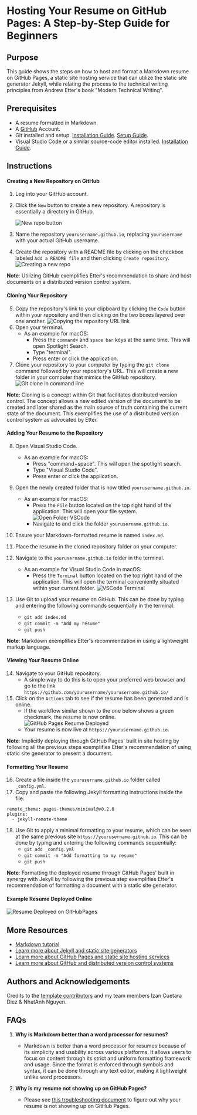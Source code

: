 # Hosting Your Resume on GitHub Pages: A Step-by-Step Guide for Beginners

## Purpose

This guide shows the steps on how to host and format a Markdown resume on GitHub Pages, a static site hosting service that can utilize the static site generator Jekyll, while relating the process to the technical writing principles from Andrew Etter's book "Modern Technical Writing".

## Prerequisites

- A resume formatted in Markdown.
- A [GitHub](https://github.com) Account.
- Git installed and setup. [Installation Guide](https://git-scm.com/book/en/v2/Getting-Started-Installing-Git). [Setup Guide](https://docs.github.com/en/get-started/getting-started-with-git/set-up-git).
- Visual Studio Code or a similar source-code editor installed. [Installation Guide](https://code.visualstudio.com/docs/setup/setup-overview).

## Instructions

#### Creating a New Repository on GitHub

1. Log into your GitHub account.
2. Click the `New` button to create a new repository. A repository is essentially a directory in GitHub.

   ![New repo button](graphics/newrepo.png)

3. Name the repository `yourusername.github.io`, replacing `yourusername` with your actual GitHub username.
4. Create the repository with a README file by clicking on the checkbox labeled `Add a README file` and then clicking `Create repository`.
   ![Creating a new repo](graphics/createnewrepo.png)

**Note**: Utilizing GitHub exemplifies Etter's recommendation to share and host documents on a distributed version control system.

#### Cloning Your Repository

5. Copy the repository's link to your clipboard by clicking the `Code` button within your repository and then clicking on the two boxes layered over one another.
   ![Copying the repository URL link](graphics/gitclonebutton.png)
6. Open your terminal.
   - As an example for macOS:
     - Press the `command⌘` and `space bar` keys at the same time. This will open Spotlight Search.
     - Type "terminal".
     - Press enter or click the application.
7. Clone your repository to your computer by typing the `git clone` command followed by your repository's URL. This will create a new folder in your computer that mimics the GitHub repository.
   ![Git clone in command line](graphics/gitclonecmd.png)

**Note**: Cloning is a concept within Git that facilitates distributed version control. The concept allows a new edited version of the document to be created and later shared as the main source of truth containing the current state of the document. This exemplifies the use of a distributed version control system as advocated by Etter.

#### Adding Your Resume to the Repository

8. Open Visual Studio Code.
   - As an example for macOS:
     - Press "command+space". This will open the spotlight search.
     - Type "Visual Studio Code".
     - Press enter or click the application.
9. Open the newly created folder that is now titled `yourusername.github.io`.
   - As an example for macOS:
     - Press the `File` button located on the top right hand of the application. This will open your file system.
       ![Open Folder VSCode](graphics/openfolder.png)
     - Navigate to and click the folder `yourusername.github.io`.
10. Ensure your Markdown-formatted resume is named `index.md`.
11. Place the resume in the cloned repository folder on your computer.
12. Navigate to the `yourusername.github.io` folder in the terminal.
    - As an example for Visual Studio Code in macOS:
      - Press the `Terminal` button located on the top right hand of the application. This will open the terminal conveniently situated within your current folder.
        ![VSCode Terminal](graphics/terminal.png)
13. Use Git to upload your resume on GitHub. This can be done by typing and entering the following commands sequentially in the terminal:

    - `git add index.md`
    - `git commit -m "Add my resume"`
    - `git push`

**Note**: Markdown exemplifies Etter's recommendation in using a lightweight markup language.

#### Viewing Your Resume Online

14. Navigate to your GitHub repository.
    - A simple way to do this is to open your preferred web browser and go to the link `https://github.com/yourusername/yourusername.github.io/`
15. Click on the `Actions` tab to see if the resume has been generated and is online.
    - If the workflow similar shown to the one below shows a green checkmark, the resume is now online.
      ![GitHub Pages Resume Deployed](graphics/deployed.png)
    - Your resume is now live at `https://yourusername.github.io`.

**Note**: Implicitly deploying through GitHub Pages' built in site hosting by following all the previous steps exemplifies Etter's recommendation of using static site generator to present a document.

#### Formatting Your Resume

16. Create a file inside the `yourusername.github.io` folder called `_config.yml`.
17. Copy and paste the following Jekyll formatting instructions inside the file:

```
remote_theme: pages-themes/minimal@v0.2.0
plugins:
  - jekyll-remote-theme
```

18. Use Git to apply a minimal formatting to your resume, which can be seen at the same previous site `https://yourusername.github.io`. This can be done by typing and entering the following commands sequentially:
    - `git add _config.yml`
    - `git commit -m "Add formatting to my resume"`
    - `git push`

**Note**: Formatting the deployed resume through GitHub Pages' built in synergy with Jekyll by following the previous step exemplifies Etter's recommendation of formatting a document with a static site generator.

#### Example Resume Deployed Online

![Resume Deployed on GitHubPages](graphics/BriczCruzMarkdownResume.gif)

## More Resources

- [Markdown tutorial](https://www.markdowntutorial.com/)
- [Learn more about Jekyll and static site generators](https://jekyllrb.com/docs/)
- [Learn more about GitHub Pages and static site hosting services](https://docs.github.com/en/pages/getting-started-with-github-pages/about-github-pages)
- [Learn more about GitHub and distributed version control systems](https://docs.github.com/en/get-started/using-git/about-git)

## Authors and Acknowledgements

Credits to the [template contributors](https://github.com/pages-themes/minimal/graphs/contributors) and my team members Izan Cuetara Diez & NhatAnh Nguyen.

## FAQs

1. **Why is Markdown better than a word processor for resumes?**

   - Markdown is better than a word processor for resumes because of its simplicity and usability across various platforms. It allows users to focus on content through its strict and uniform formatting framework and usage. Since the format is enforced through symbols and syntax, it can be done through any text editor, making it lightweight unlike word processors.

2. **Why is my resume not showing up on GitHub Pages?**
   - Please see [this troubleshooting document](https://docs.github.com/en/pages/getting-started-with-github-pages/troubleshooting-404-errors-for-github-pages-sites) to figure out why your resume is not showing up on GitHub Pages.

